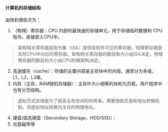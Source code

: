 #### 计算机的存储结构
由快到慢依次为：
1. （物理）寄存器：CPU 内部的最快速的存储单元，用于存储临时数据和 CPU 指令。直接嵌入CPU中。
> 架构相关寄存器是指令集（ISA）提供给软件可见的寄存器，物理寄存器是实际CPU中对应的寄存器。架构相关寄存器的数目和大小由ISA决定，物理寄存器的数目和大小由CPU的微架构决定。
2. 高速缓存（cache）：存储的主要内容是主存块中的内容。通常分为多级，L1，L2，L3等。
3. 内存（主存，RAM随机存储器）：主存中大小相等的块称为页框，用户程序中也有分页结构。
> 虚拟页式存储是为了提高主存空间的利用率。需要借助页表和地址转换机制，将虚拟地址转换为主存的物理地址。
4. 硬盘/固态硬盘（Secondary Storage，HDD/SSD）：
5. 光盘磁带等